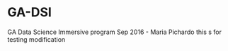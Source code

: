 # GA-DSI
GA Data Science Immersive program Sep 2016 - Maria Pichardo
this s for testing modification
